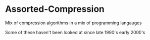 # Assorted-Compression
Mix of compression algorithms in a mix of programming langauges

Some of these haven't been looked at since late 1990's early 2000's
